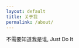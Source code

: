 ```yaml
---
layout: default
title: 关于我
permalink: /about/
---
```


<div class="text-center">
  <div class="about-me">不需要知道我是谁, Just Do It</div>
</div>